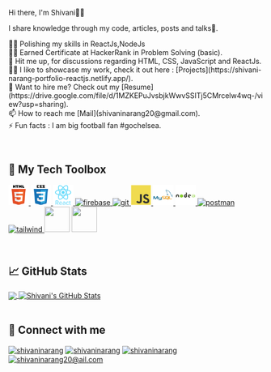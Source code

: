 Hi there, I'm Shivani👩‍💻

I  share knowledge through my code, articles, posts and talks💙️.
<p>
👨‍💻 Polishing my skills in ReactJs,NodeJs<br>
👨‍💻 Earned Certificate at HackerRank in Problem Solving (basic).<br>
 💬 Hit me up, for discussions regarding HTML, CSS, JavaScript and ReactJs.<br>
👨‍💻 I like to showcase my work, check it out here : [Projects](https://shivani-narang-portfolio-reactjs.netlify.app/).<br>
📄 Want to hire me? Check out my [Resume](https://drive.google.com/file/d/1MZKEPuJvsbjkWwvSSITj5CMrcelw4wq-/view?usp=sharing).<br>
📫 How to reach me [Mail](shivaninarang20@gmail.com).<br>
⚡ Fun facts : I am big football fan #gochelsea.<br>
</p>
<br>

## 🧰 My Tech Toolbox

<p>
<p align="left"> <a href="https://www.w3.org/html/" target="_blank">
  <img src="https://raw.githubusercontent.com/devicons/devicon/master/icons/html5/html5-original-wordmark.svg" alt="html5" width="40" height="40"/> </a>
  <a href="https://www.w3schools.com/css/" target="_blank"> <img src="https://raw.githubusercontent.com/devicons/devicon/master/icons/css3/css3-original-wordmark.svg" alt="css3" width="40" height="40"/> </a> <a href="https://reactjs.org/" target="_blank"> 
  <img src="https://raw.githubusercontent.com/devicons/devicon/master/icons/react/react-original-wordmark.svg" alt="react" width="40" height="40"/> </a>
  <a href="https://firebase.google.com/" target="_blank"> <img src="https://www.vectorlogo.zone/logos/firebase/firebase-icon.svg" alt="firebase" width="40" height="40"/>  <a href="https://git-scm.com/" target="_blank"> <img src="https://www.vectorlogo.zone/logos/git-scm/git-scm-icon.svg" alt="git" width="40" height="40"/> </a> <a href="https://developer.mozilla.org/en-US/docs/Web/JavaScript" target="_blank"> <img src="https://raw.githubusercontent.com/devicons/devicon/master/icons/javascript/javascript-original.svg" alt="javascript" width="40" height="40"/> </a>  <a href="https://www.mysql.com/" target="_blank"> <img src="https://raw.githubusercontent.com/devicons/devicon/master/icons/mysql/mysql-original-wordmark.svg" alt="mysql" width="40" height="40"/> </a> <a href="https://nodejs.org" target="_blank"> <img src="https://raw.githubusercontent.com/devicons/devicon/master/icons/nodejs/nodejs-original-wordmark.svg" alt="nodejs" width="40" height="40"/> </a> <a href="https://postman.com" target="_blank"> <img src="https://www.vectorlogo.zone/logos/getpostman/getpostman-icon.svg" alt="postman" width="40" height="40"/> </a>  <a href="https://tailwindcss.com/" target="_blank"> <img src="https://www.vectorlogo.zone/logos/tailwindcss/tailwindcss-icon.svg" alt="tailwind" width="40" height="40"/> </a>
      <img src="https://cdn.jsdelivr.net/gh/devicons/devicon/icons/java/java-original-wordmark.svg"  width="50" height="50"/>
    <img src="https://cdn.jsdelivr.net/gh/devicons/devicon/icons/visualstudio/visualstudio-plain.svg" width="50" height="50"/>

</p>


  </p>
<br>  
 
## &#x1f4c8; GitHub Stats

 <div>
<a href="https://github.com/Shivani-exe/Shivani-exe">
  <img align="center" src="https://github-readme-stats.vercel.app/api/top-langs/?username=Shivani-exe&title_color=ffffff&text_color=c9cacc&icon_color=2bbc8a&bg_color=1d1f21&langs_count=3" />
</a>
<a href="https://github.com/Shivani-exe/Shivani-exe">
  <img align="center" src="https://github-readme-stats.vercel.app/api?username=Shivani-exe&show_icons=true&line_height=27&count_private=true&title_color=ffffff&text_color=c9cacc&icon_color=2bbc8a&bg_color=1d1f21" alt="Shivani's GitHub Stats" />
</a>
</div>
<br>

## 🔗 Connect with me

<a href="https://twitter.com/snarang_exe" target="blank"><img align="center" src="https://raw.githubusercontent.com/rahuldkjain/github-profile-readme-generator/master/src/images/icons/Social/twitter.svg" alt="shivaninarang" height="30" width="40" /></a>
<a href="https://www.linkedin.com/in/shivani-narang-a86298141/" target="blank"><img align="center" src="https://raw.githubusercontent.com/rahuldkjain/github-profile-readme-generator/master/src/images/icons/Social/linked-in-alt.svg" alt="shivaninarang" height="30" width="40" /></a>
<a href="https://instagram.com/shivani.narang._" target="blank"><img align="center" src="https://raw.githubusercontent.com/rahuldkjain/github-profile-readme-generator/master/src/images/icons/Social/instagram.svg" alt="shivaninarang" height="30" width="40" /></a>
<a href="mailto:shivaninarang20@gmail.com" target="blank"><img align="center" src="https://img.icons8.com/color/48/000000/gmail-new.png" alt="shivaninarang20@ail.com" height="40" width="40" /></a>
       
